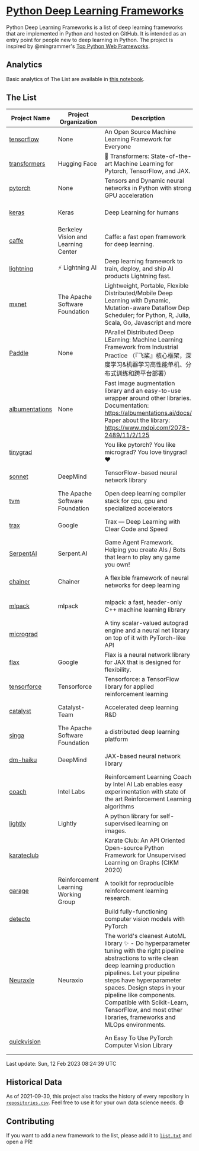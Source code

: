 # [Python Deep Learning Frameworks](https://www.github.com/shimst3r/python-deep-learning-frameworks)

Python Deep Learning Frameworks is a list of deep learning frameworks that are implemented in Python and hosted on GitHub. It is intended as an entry point for people new to deep learning in Python. The project is inspired by @mingrammer's [Top Python Web Frameworks](https://github.com/mingrammer/python-web-framework-stars).

## Analytics

Basic analytics of The List are available in [this notebook](./notebooks/development_over_time.ipynb).

## The List

| Project Name | Project Organization | Description | Stars | Forks | Open Issues | Last Commit |
| ------------ | -------------------- | ----------- | ----: | ----: | ----------: | ----------- |
| [tensorflow](https://tensorflow.org) | None | An Open Source Machine Learning Framework for Everyone | 171118 | 87767 | 2307 | 0 day(s) ago |
| [transformers](https://huggingface.co/transformers) | Hugging Face | 🤗 Transformers: State-of-the-art Machine Learning for Pytorch, TensorFlow, and JAX. | 80442 | 17955 | 553 | 0 day(s) ago |
| [pytorch](https://pytorch.org) | None | Tensors and Dynamic neural networks in Python with strong GPU acceleration | 62591 | 17398 | 11038 | 0 day(s) ago |
| [keras](http://keras.io/) | Keras | Deep Learning for humans | 57281 | 19294 | 395 | 0 day(s) ago |
| [caffe](http://caffe.berkeleyvision.org/) | Berkeley Vision and Learning Center | Caffe: a fast open framework for deep learning. | 33114 | 18978 | 1181 | 0 day(s) ago |
| [lightning](https://lightning.ai) | ⚡️ Lightning AI  | Deep learning framework to train, deploy, and ship AI products Lightning fast. | 21492 | 2737 | 637 | 0 day(s) ago |
| [mxnet](https://mxnet.apache.org) | The Apache Software Foundation | Lightweight, Portable, Flexible Distributed/Mobile Deep Learning with Dynamic, Mutation-aware Dataflow Dep Scheduler; for Python, R, Julia, Scala, Go, Javascript and more | 20249 | 6870 | 1993 | 1 day(s) ago |
| [Paddle](http://www.paddlepaddle.org/) | None | PArallel Distributed Deep LEarning: Machine Learning Framework from Industrial Practice （『飞桨』核心框架，深度学习&机器学习高性能单机、分布式训练和跨平台部署） | 19545 | 4887 | 1793 | 1 day(s) ago |
| [albumentations](https://albumentations.ai) | None | Fast image augmentation library and an easy-to-use wrapper around other libraries. Documentation:  https://albumentations.ai/docs/ Paper about the library: https://www.mdpi.com/2078-2489/11/2/125 | 11535 | 1471 | 346 | 0 day(s) ago |
| [tinygrad](https://github.com/geohot/tinygrad) |  | You like pytorch? You like micrograd? You love tinygrad! ❤️  | 10234 | 924 | 19 | 0 day(s) ago |
| [sonnet](https://sonnet.dev/) | DeepMind | TensorFlow-based neural network library | 9508 | 1348 | 34 | 1 day(s) ago |
| [tvm](https://tvm.apache.org/) | The Apache Software Foundation | Open deep learning compiler stack for cpu, gpu and specialized accelerators | 9033 | 2884 | 569 | 0 day(s) ago |
| [trax](https://github.com/google/trax) | Google | Trax — Deep Learning with Clear Code and Speed | 7347 | 764 | 106 | 1 day(s) ago |
| [SerpentAI](http://serpent.ai) | Serpent.AI | Game Agent Framework. Helping you create AIs / Bots that learn to play any game you own! | 6425 | 763 | 2 | 1 day(s) ago |
| [chainer](https://chainer.org) | Chainer | A flexible framework of neural networks for deep learning | 5769 | 1391 | 12 | 1 day(s) ago |
| [mlpack](https://www.mlpack.org/) | mlpack | mlpack: a fast, header-only C++ machine learning library | 4245 | 1471 | 47 | 0 day(s) ago |
| [micrograd](https://github.com/karpathy/micrograd) |  | A tiny scalar-valued autograd engine and a neural net library on top of it with PyTorch-like API | 4010 | 407 | 17 | 0 day(s) ago |
| [flax](https://flax.readthedocs.io) | Google | Flax is a neural network library for JAX that is designed for flexibility. | 4003 | 469 | 126 | 1 day(s) ago |
| [tensorforce](https://github.com/tensorforce/tensorforce) | Tensorforce | Tensorforce: a TensorFlow library for applied reinforcement learning | 3214 | 536 | 32 | 2 day(s) ago |
| [catalyst](https://catalyst-team.com) | Catalyst-Team | Accelerated deep learning R&D | 3075 | 384 | 5 | 1 day(s) ago |
| [singa](https://github.com/apache/singa) | The Apache Software Foundation | a distributed deep learning platform | 2718 | 878 | 43 | 11 day(s) ago |
| [dm-haiku](https://dm-haiku.readthedocs.io) | DeepMind | JAX-based neural network library | 2357 | 199 | 91 | 0 day(s) ago |
| [coach](https://intellabs.github.io/coach/) | Intel Labs | Reinforcement Learning Coach by Intel AI Lab enables easy experimentation with state of the art Reinforcement Learning algorithms | 2230 | 446 | 90 | 0 day(s) ago |
| [lightly](https://docs.lightly.ai/self-supervised-learning/) | Lightly | A python library for self-supervised learning on images. | 2125 | 177 | 41 | 1 day(s) ago |
| [karateclub](https://karateclub.readthedocs.io) |  | Karate Club: An API Oriented Open-source Python Framework for Unsupervised Learning on Graphs (CIKM 2020) | 1819 | 229 | 2 | 0 day(s) ago |
| [garage](https://github.com/rlworkgroup/garage) | Reinforcement Learning Working Group | A toolkit for reproducible reinforcement learning research. | 1614 | 280 | 230 | 1 day(s) ago |
| [detecto](https://detecto.readthedocs.io/) |  | Build fully-functioning computer vision models with PyTorch | 582 | 103 | 43 | 8 day(s) ago |
| [Neuraxle](https://www.neuraxle.org/) | Neuraxio | The world's cleanest AutoML library ✨ - Do hyperparameter tuning with the right pipeline abstractions to write clean deep learning production pipelines. Let your pipeline steps have hyperparameter spaces. Design steps in your pipeline like components. Compatible with Scikit-Learn, TensorFlow, and most other libraries, frameworks and MLOps environments. | 558 | 57 | 49 | 2 day(s) ago |
| [quickvision](https://github.com/oke-aditya/quickvision) |  | An Easy To Use PyTorch Computer Vision Library | 48 | 5 | 19 | 19 day(s) ago |

Last update: Sun, 12 Feb 2023 08:24:39 UTC

## Historical Data

As of 2021-09-30, this project also tracks the history of every repository in [`repositories.csv`](./repositories.csv). Feel free to use it for your own data science needs. :smile:

## Contributing

If you want to add a new framework to the list, please add it to [`list.txt`](./python-deep-learning-frameworks/list.txt) and open a PR!